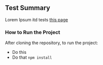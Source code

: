 ## Test Summary

Lorem Ipsum itd tests [this page](https://www.google.com) 

### How to Run the Project
After cloning the repository, to run the project:
- Do this
- Do that
```npm install```